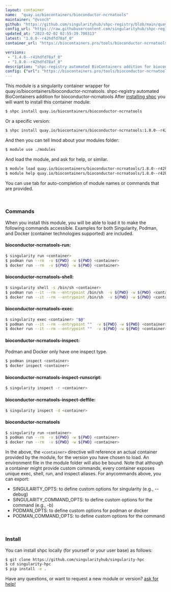 ```yaml
---
layout: container
name:  "quay.io/biocontainers/bioconductor-ncrnatools"
maintainer: "@vsoch"
github: "https://github.com/singularityhub/shpc-registry/blob/main/quay.io/biocontainers/bioconductor-ncrnatools/container.yaml"
config_url: "https://raw.githubusercontent.com/singularityhub/shpc-registry/main/quay.io/biocontainers/bioconductor-ncrnatools/container.yaml"
updated_at: "2023-02-02 02:55:39.700313"
latest: "1.8.0--r42hdfd78af_0"
container_url: "https://biocontainers.pro/tools/bioconductor-ncrnatools"

versions:
 - "1.4.0--r41hdfd78af_0"
 - "1.8.0--r42hdfd78af_0"
description: "shpc-registry automated BioContainers addition for bioconductor-ncrnatools"
config: {"url": "https://biocontainers.pro/tools/bioconductor-ncrnatools", "maintainer": "@vsoch", "description": "shpc-registry automated BioContainers addition for bioconductor-ncrnatools", "latest": {"1.8.0--r42hdfd78af_0": "sha256:1556b48bf1096f14a6a779b91cefc9c322a78c7f5e9fa33e79262740add64141"}, "tags": {"1.4.0--r41hdfd78af_0": "sha256:7ebca866d58807246bb91dde424819bcdbb3acf85fa0b115d2689e824a7925a9", "1.8.0--r42hdfd78af_0": "sha256:1556b48bf1096f14a6a779b91cefc9c322a78c7f5e9fa33e79262740add64141"}, "docker": "quay.io/biocontainers/bioconductor-ncrnatools"}
---
```


This module is a singularity container wrapper for quay.io/biocontainers/bioconductor-ncrnatools.
shpc-registry automated BioContainers addition for bioconductor-ncrnatools
After [installing shpc](#install) you will want to install this container module:


```bash
$ shpc install quay.io/biocontainers/bioconductor-ncrnatools
```

Or a specific version:

```bash
$ shpc install quay.io/biocontainers/bioconductor-ncrnatools:1.8.0--r42hdfd78af_0
```

And then you can tell lmod about your modules folder:

```bash
$ module use ./modules
```

And load the module, and ask for help, or similar.

```bash
$ module load quay.io/biocontainers/bioconductor-ncrnatools/1.8.0--r42hdfd78af_0
$ module help quay.io/biocontainers/bioconductor-ncrnatools/1.8.0--r42hdfd78af_0
```

You can use tab for auto-completion of module names or commands that are provided.

<br>

### Commands

When you install this module, you will be able to load it to make the following commands accessible.
Examples for both Singularity, Podman, and Docker (container technologies supported) are included.

#### bioconductor-ncrnatools-run:

```bash
$ singularity run <container>
$ podman run --rm  -v ${PWD} -w ${PWD} <container>
$ docker run --rm  -v ${PWD} -w ${PWD} <container>
```

#### bioconductor-ncrnatools-shell:

```bash
$ singularity shell -s /bin/sh <container>
$ podman run --it --rm --entrypoint /bin/sh  -v ${PWD} -w ${PWD} <container>
$ docker run --it --rm --entrypoint /bin/sh  -v ${PWD} -w ${PWD} <container>
```

#### bioconductor-ncrnatools-exec:

```bash
$ singularity exec <container> "$@"
$ podman run --it --rm --entrypoint ""  -v ${PWD} -w ${PWD} <container> "$@"
$ docker run --it --rm --entrypoint ""  -v ${PWD} -w ${PWD} <container> "$@"
```

#### bioconductor-ncrnatools-inspect:

Podman and Docker only have one inspect type.

```bash
$ podman inspect <container>
$ docker inspect <container>
```

#### bioconductor-ncrnatools-inspect-runscript:

```bash
$ singularity inspect -r <container>
```

#### bioconductor-ncrnatools-inspect-deffile:

```bash
$ singularity inspect -d <container>
```



#### bioconductor-ncrnatools

```bash
$ singularity run <container>
$ podman run --rm  -v ${PWD} -w ${PWD} <container>
$ docker run --rm  -v ${PWD} -w ${PWD} <container>
```


In the above, the `<container>` directive will reference an actual container provided
by the module, for the version you have chosen to load. An environment file in the
module folder will also be bound. Note that although a container
might provide custom commands, every container exposes unique exec, shell, run, and
inspect aliases. For anycommands above, you can export:

 - SINGULARITY_OPTS: to define custom options for singularity (e.g., --debug)
 - SINGULARITY_COMMAND_OPTS: to define custom options for the command (e.g., -b)
 - PODMAN_OPTS: to define custom options for podman or docker
 - PODMAN_COMMAND_OPTS: to define custom options for the command

<br>

### Install

You can install shpc locally (for yourself or your user base) as follows:

```bash
$ git clone https://github.com/singularityhub/singularity-hpc
$ cd singularity-hpc
$ pip install -e .
```

Have any questions, or want to request a new module or version? [ask for help!](https://github.com/singularityhub/singularity-hpc/issues)